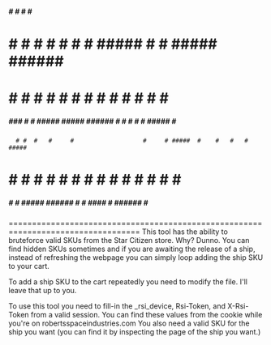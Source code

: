  #####  #    # #     #                   ######                                    
#     # #   #  #     #                   #     # #####  #    # ##### ###### #####  
#       #  #   #     #                   #     # #    # #    #   #   #      #    # 
 #####  ###    #     #    ##### #####    ######  #    # #    #   #   #####  #    # 
      # #  #   #     #                   #     # #####  #    #   #   #      #####  
#     # #   #  #     #                   #     # #   #  #    #   #   #      #   #  
 #####  #    #  #####                    ######  #    #  ####    #   ###### #    # 
 ==================================================================================
This tool has the ability to bruteforce valid SKUs from the 
Star Citizen store. Why? Dunno. You can find hidden SKUs sometimes
and if you are awaiting the release of a ship, instead of refreshing
the webpage you can simply loop adding the ship SKU to your cart.

To add a ship SKU to the cart repeatedly you need to modify the file. I'll
leave that up to you.

To use this tool you need to fill-in the _rsi_device, Rsi-Token, and X-Rsi-Token
from a valid session. You can find these values from the cookie while
you're on robertsspaceindustries.com You also need a valid SKU for the 
ship you want (you can find it by inspecting the page of the ship you want.) 
